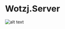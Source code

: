 # Wotzj.Server
![alt text](https://eelcomulder.visualstudio.com/_apis/public/build/definitions/7af4efb8-5eb1-44af-b6e2-9507088f5757/9/badge)

